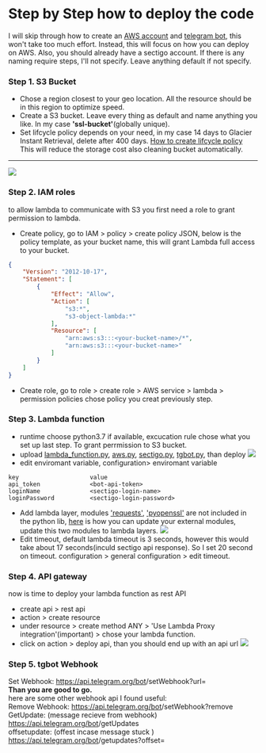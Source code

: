 # Step by Step how to deploy the code

I will skip through how to create an [AWS account](https://aws.amazon.com/premiumsupport/knowledge-center/create-and-activate-aws-account/) and [telegram bot](https://flowxo.com/how-to-create-a-bot-for-telegram-short-and-simple-guide-for-beginners/), this won't take too much effort. Instead, this will focus on how you can deploy on AWS. Also, you should already have a sectigo account. If there is any naming require steps, I'll not specify. Leave anything default if not specify.

### Step 1. S3 Bucket
- Chose a region closest to your geo location. All the resource should be in this region to optimize speed.
- Create a S3 bucket. Leave every thing as default and name anything you like. In my case **'ssl-bucket'**(globally unique).
- Set lifcycle policy depends on your need, in my case 14 days to Glacier Instant Retrieval, delete after 400 days. [How to create lifcycle policy](https://docs.aws.amazon.com/AmazonS3/latest/userguide/object-lifecycle-mgmt.html) This will reduce the storage cost also cleaning bucket automatically.
---
![](https://i.imgur.com/77uC6O9.png)

### Step 2. IAM roles
to allow lambda to communicate with S3 you first need a role to grant permission to lambda.
- Create policy, go to IAM > policy > create policy JSON, below is the policy template, <your-bucket-name> as your bucket name, this will grant Lambda full access to your bucket.
```json
{
    "Version": "2012-10-17",
    "Statement": [
        {
            "Effect": "Allow",
            "Action": [
                "s3:*",
                "s3-object-lambda:*"
            ],
            "Resource": [
                "arn:aws:s3:::<your-bucket-name>/*",
                "arn:aws:s3:::<your-bucket-name>"
            ]
        }
    ]
}
```
- Create role, go to role > create role > AWS service > lambda > permission policies chose policy you creat previously step. 

### Step 3. Lambda function
    
- runtime choose python3.7 if available, excucation rule chose what you set up last step. To grant perrmission to S3 bucket.
- upload [lambda_function.py](https://github.com/polo871209/tgBot-Lambda/blob/main/lambda_function.py), [aws.py](https://github.com/polo871209/tgBot-Lambda/blob/main/aws.py), [sectigo.py](https://github.com/polo871209/tgBot-Lambda/blob/main/sectigo.py), [tgbot.py](https://github.com/polo871209/tgBot-Lambda/blob/main/tgbot.py), than deploy
![](https://i.imgur.com/SG4y1kR.png)
- edit enviromant variable, configuration> enviromant variable
```
key                    value
api_token              <bot-api-token>
loginName              <sectigo-login-name>
loginPassword          <sectigo-login-password>
```
- Add lambda layer, modules ['requests'](https://pypi.org/project/requests/), ['pyopenssl'](https://pypi.org/project/pyOpenSSL/) are not included in the python lib, [here](https://www.linkedin.com/pulse/add-external-python-libraries-aws-lambda-using-layers-gabe-olokun/) is how you can update your external modules, update this two modules to lambda layers.
![](https://i.imgur.com/vM29DXy.png)
- Edit timeout, default lambda timeout is 3 seconds, however this would take about 17 seconds(inculd sectigo api response). So I set 20 second on timeout. configuration > general configuration > edit timeout.
    
### Step 4. API gateway
now is time to deploy your lambda function as rest API
- create api > rest api 
- action > create resource 
- under resource > create method ANY > 'Use Lambda Proxy integration'(important) > chose your lambda function.
- click on action > deploy api, than you should end up with an api url
![](https://i.imgur.com/RNLyD2R.png)

### Step 5. tgbot Webhook
Set Webhook:
https://api.telegram.org/bot<bot-api-token>/setWebhook?url=<api-gateway-url>  
**Than you are good to go.**  
here are some other webhook api I found useful:  
Remove Webhook:
https://api.telegram.org/bot<bot-api-token>/setWebhook?remove  
GetUpdate: (message recieve from webhook)  
https://api.telegram.org/bot<bot-api-token>/getUpdates  
offsetupdate: (offest incase message stuck  )
https://api.telegram.org/bot<bot-api-token>/getupdates?offset=<update-id>  
    